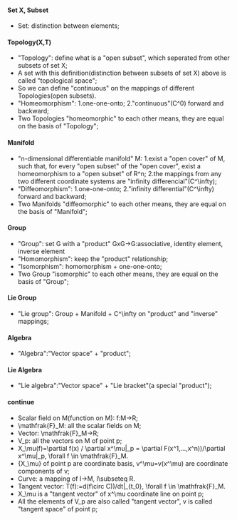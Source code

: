 
#### Set X, Subset
- Set: distinction between elements;

#### Topology(X,T)
- "Topology": define what is a "open subset", which seperated from other subsets of set X;
- A set with this definition(distinction between subsets of set X) above is called "topological space";
- So we can define "continuous" on the mappings of different Topologies(open subsets).
- "Homeomorphism": 1.one-one-onto; 2."continuous"(C^0) forward and backward;
- Two Topologies "homeomorphic" to each other means, they are equal on the basis of "Topology";

#### Manifold
- "n-dimensional differentiable manifold" M: 1.exist a "open cover" of M, such that, for every "open subset" of the "open cover", exist a homeomorphism to a "open subset" of R^n; 2.the mappings from any two different coordinate systems are "infinity differencial"(C^\infty);
- "Diffeomorphism": 1.one-one-onto; 2."infinity differential"(C^\infty) forward and backward;
- Two Manifolds "diffeomorphic" to each other means, they are equal on the basis of "Manifold";

#### Group
- "Group": set G with a "product" GxG->G:associative, identity element, inverse element
- "Homomorphism": keep the "product" relationship;
- "Isomorphism": homomorphism + one-one-onto;
- Two Group "isomorphic" to each other means, they are equal on the basis of "Group";

#### Lie Group
- "Lie group": Group + Manifold + C^\infty on "product" and "inverse" mappings;

#### Algebra
- "Algebra":"Vector space" + "product";

#### Lie Algebra
- "Lie algebra":"Vector space" + "Lie bracket"(a special "product");

#### continue

- Scalar field on M(function on M): f:M->R;
- \mathfrak{F}_M: all the scalar fields on M;
- Vector: \mathfrak{F}_M->R;
- V_p: all the vectors on M of point p;
- X_\mu(f)=\partial f(x) / \partial x^\mu|_p = \partial F(x^1,...,x^n))/\partial x^\mu|_p, \forall f \in \mathfrak{F}_M. 
- {X_\mu} of point p are coordinate basis, v^\mu=v(x^\mu) are coordinate components of v;
- Curve: a mapping of I->M, I\subseteq R.
- Tangent vector: T(f):=d(f\circ C))/dt|_{t_0}, \forall f \in \mathfrak{F}_M.
- X_\mu is a "tangent vector" of x^\mu coordinate line on point p;
- All the elements of V_p are also called "tangent vector", v is called "tangent space" of point p;

